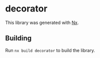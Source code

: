 # decorator

This library was generated with [Nx](https://nx.dev).

## Building

Run `nx build decorator` to build the library.
